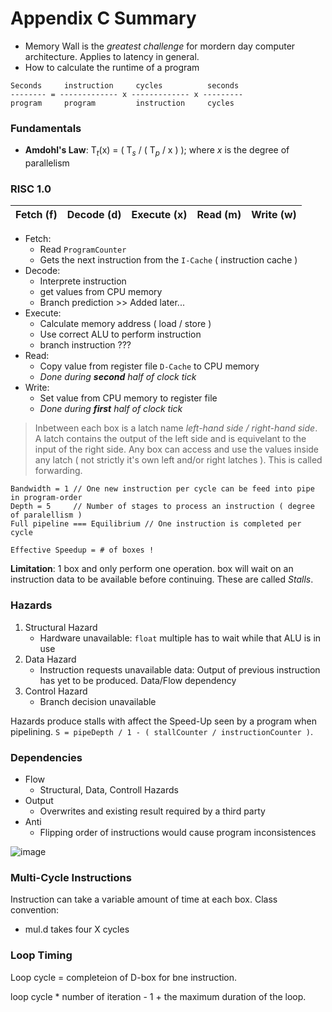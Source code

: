 # Appendix C Summary
- Memory Wall is the _greatest challenge_ for mordern day computer architecture. Applies to latency in general.
- How to calculate the runtime of a program
```
Seconds     instruction     cycles          seconds
-------- = ------------- x ------------- x ---------
program     program         instruction     cycles
```

### Fundamentals
- **Amdohl's Law**:  T<sub>_t_</sub>(x) = ( T<sub>_s_</sub> / ( T<sub>_p_</sub> / x ) ); where _x_ is the degree of parallelism

### RISC 1.0
Fetch (f) | Decode (d) | Execute (x) | Read (m) | Write (w)
----------|------------|-------------|----------|-----------

- Fetch:
   - Read `ProgramCounter`
   - Gets the next instruction from the `I-Cache` ( instruction cache )
- Decode: 
  - Interprete instruction
  - get values from CPU memory
  - Branch prediction >> Added later...
- Execute:
  - Calculate memory address ( load / store )
  - Use correct ALU to perform instruction
  - branch instruction ???
- Read: 
   - Copy value from register file `D-Cache` to CPU memory
   - _Done during __second__ half of clock tick_
- Write:
   - Set value from CPU memory to register file
   - _Done during __first__ half of clock tick_

> Inbetween each box is a latch name _left-hand side / right-hand side_. A latch contains the output of the left side and is equivelant to the input of the right side. Any box can access and use the values inside any latch ( not strictly it's own left and/or right latches ). This is called forwarding.

```
Bandwidth = 1 // One new instruction per cycle can be feed into pipe in program-order
Depth = 5     // Number of stages to process an instruction ( degree of paralellism )
Full pipeline === Equilibrium // One instruction is completed per cycle

Effective Speedup = # of boxes !
```

__Limitation__: 1 box and only perform one operation. box will wait on an instruction data to be available before continuing. These are called _Stalls_.

### Hazards
1. Structural Hazard
   - Hardware unavailable: `float` multiple has to wait while that ALU is in use
2. Data Hazard
   - Instruction requests unavailable data: Output of previous instruction has yet to be produced. Data/Flow dependency
3. Control Hazard
   - Branch decision unavailable

Hazards produce stalls with affect the Speed-Up seen by a program when pipelining. `S = pipeDepth / 1 - ( stallCounter / instructionCounter )`.

### Dependencies
- Flow
   - Structural, Data, Controll Hazards
- Output
   - Overwrites and existing result required by a third party
- Anti
   - Flipping order of instructions would cause program inconsistences

![image](https://user-images.githubusercontent.com/16867443/47973914-e190ee00-e074-11e8-8bc7-9ab8e6c8556e.png)

### Multi-Cycle Instructions
Instruction can take a variable amount of time at each box. Class convention:
- mul.d takes four X cycles

### Loop Timing
Loop cycle = completeion of D-box for bne instruction.

loop cycle * number of iteration - 1 + the maximum duration of the loop. 
